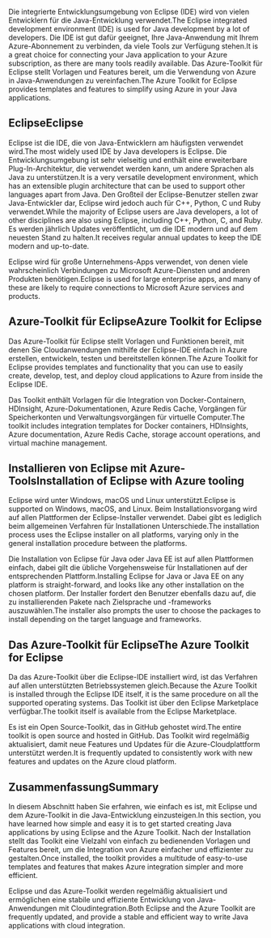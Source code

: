 <span data-ttu-id="51759-101">Die integrierte Entwicklungsumgebung von Eclipse (IDE) wird von vielen Entwicklern für die Java-Entwicklung verwendet.</span><span class="sxs-lookup"><span data-stu-id="51759-101">The Eclipse integrated development environment (IDE) is used for Java development by a lot of developers.</span></span> <span data-ttu-id="51759-102">Die IDE ist gut dafür geeignet, Ihre Java-Anwendung mit Ihrem Azure-Abonnement zu verbinden, da viele Tools zur Verfügung stehen.</span><span class="sxs-lookup"><span data-stu-id="51759-102">It is a great choice for connecting your Java application to your Azure subscription, as there are many tools readily available.</span></span> <span data-ttu-id="51759-103">Das Azure-Toolkit für Eclipse stellt Vorlagen und Features bereit, um die Verwendung von Azure in Java-Anwendungen zu vereinfachen.</span><span class="sxs-lookup"><span data-stu-id="51759-103">The Azure Toolkit for Eclipse provides templates and features to simplify using Azure in your Java applications.</span></span>

## <a name="eclipse"></a><span data-ttu-id="51759-104">Eclipse</span><span class="sxs-lookup"><span data-stu-id="51759-104">Eclipse</span></span>

<span data-ttu-id="51759-105">Eclipse ist die IDE, die von Java-Entwicklern am häufigsten verwendet wird.</span><span class="sxs-lookup"><span data-stu-id="51759-105">The most widely used IDE by Java developers is Eclipse.</span></span> <span data-ttu-id="51759-106">Die Entwicklungsumgebung ist sehr vielseitig und enthält eine erweiterbare Plug-In-Architektur, die verwendet werden kann, um andere Sprachen als Java zu unterstützen.</span><span class="sxs-lookup"><span data-stu-id="51759-106">It is a very versatile development environment, which has an extensible plugin architecture that can be used to support other languages apart from Java.</span></span> <span data-ttu-id="51759-107">Den Großteil der Eclipse-Benutzer stellen zwar Java-Entwickler dar, Eclipse wird jedoch auch für C++, Python, C und Ruby verwendet.</span><span class="sxs-lookup"><span data-stu-id="51759-107">While the majority of Eclipse users are Java developers, a lot of other disciplines are also using Eclipse, including C++, Python, C, and Ruby.</span></span> <span data-ttu-id="51759-108">Es werden jährlich Updates veröffentlicht, um die IDE modern und auf dem neuesten Stand zu halten.</span><span class="sxs-lookup"><span data-stu-id="51759-108">It receives regular annual updates to keep the IDE modern and up-to-date.</span></span>

<span data-ttu-id="51759-109">Eclipse wird für große Unternehmens-Apps verwendet, von denen viele wahrscheinlich Verbindungen zu Microsoft Azure-Diensten und anderen Produkten benötigen.</span><span class="sxs-lookup"><span data-stu-id="51759-109">Eclipse is used for large enterprise apps, and many of these are likely to require connections to Microsoft Azure services and products.</span></span>

## <a name="azure-toolkit-for-eclipse"></a><span data-ttu-id="51759-110">Azure-Toolkit für Eclipse</span><span class="sxs-lookup"><span data-stu-id="51759-110">Azure Toolkit for Eclipse</span></span>

<span data-ttu-id="51759-111">Das Azure-Toolkit für Eclipse stellt Vorlagen und Funktionen bereit, mit denen Sie Cloudanwendungen mithilfe der Eclipse-IDE einfach in Azure erstellen, entwickeln, testen und bereitstellen können.</span><span class="sxs-lookup"><span data-stu-id="51759-111">The Azure Toolkit for Eclipse provides templates and functionality that you can use to easily create, develop, test, and deploy cloud applications to Azure from inside the Eclipse IDE.</span></span>

<span data-ttu-id="51759-112">Das Toolkit enthält Vorlagen für die Integration von Docker-Containern, HDInsight, Azure-Dokumentationen, Azure Redis Cache, Vorgängen für Speicherkonten und Verwaltungsvorgängen für virtuelle Computer.</span><span class="sxs-lookup"><span data-stu-id="51759-112">The toolkit includes integration templates for Docker containers, HDInsights, Azure documentation, Azure Redis Cache, storage account operations, and virtual machine management.</span></span>

## <a name="installation-of-eclipse-with-azure-tooling"></a><span data-ttu-id="51759-113">Installieren von Eclipse mit Azure-Tools</span><span class="sxs-lookup"><span data-stu-id="51759-113">Installation of Eclipse with Azure tooling</span></span>

<span data-ttu-id="51759-114">Eclipse wird unter Windows, macOS und Linux unterstützt.</span><span class="sxs-lookup"><span data-stu-id="51759-114">Eclipse is supported on Windows, macOS, and Linux.</span></span> <span data-ttu-id="51759-115">Beim Installationsvorgang wird auf allen Plattformen der Eclipse-Installer verwendet. Dabei gibt es lediglich beim allgemeinen Verfahren für Installationen Unterschiede.</span><span class="sxs-lookup"><span data-stu-id="51759-115">The installation process uses the Eclipse installer on all platforms, varying only in the general installation procedure between the platforms.</span></span>

<span data-ttu-id="51759-116">Die Installation von Eclipse für Java oder Java EE ist auf allen Plattformen einfach, dabei gilt die übliche Vorgehensweise für Installationen auf der entsprechenden Plattform.</span><span class="sxs-lookup"><span data-stu-id="51759-116">Installing Eclipse for Java or Java EE on any platform is straight-forward, and looks like any other installation on the chosen platform.</span></span> <span data-ttu-id="51759-117">Der Installer fordert den Benutzer ebenfalls dazu auf, die zu installierenden Pakete nach Zielsprache und -frameworks auszuwählen.</span><span class="sxs-lookup"><span data-stu-id="51759-117">The installer also prompts the user to choose the packages to install depending on the target language and frameworks.</span></span>

## <a name="the-azure-toolkit-for-eclipse"></a><span data-ttu-id="51759-118">Das Azure-Toolkit für Eclipse</span><span class="sxs-lookup"><span data-stu-id="51759-118">The Azure Toolkit for Eclipse</span></span>

<span data-ttu-id="51759-119">Da das Azure-Toolkit über die Eclipse-IDE installiert wird, ist das Verfahren auf allen unterstützten Betriebssystemen gleich.</span><span class="sxs-lookup"><span data-stu-id="51759-119">Because the Azure Toolkit is installed through the Eclipse IDE itself, it is the same procedure on all the supported operating systems.</span></span> <span data-ttu-id="51759-120">Das Toolkit ist über den Eclipse Marketplace verfügbar.</span><span class="sxs-lookup"><span data-stu-id="51759-120">The toolkit itself is available from the Eclipse Marketplace.</span></span>

<span data-ttu-id="51759-121">Es ist ein Open Source-Toolkit, das in GitHub gehostet wird.</span><span class="sxs-lookup"><span data-stu-id="51759-121">The entire toolkit is open source and hosted in GitHub.</span></span> <span data-ttu-id="51759-122">Das Toolkit wird regelmäßig aktualisiert, damit neue Features und Updates für die Azure-Cloudplattform unterstützt werden.</span><span class="sxs-lookup"><span data-stu-id="51759-122">It is frequently updated to consistently work with new features and updates on the Azure cloud platform.</span></span>

## <a name="summary"></a><span data-ttu-id="51759-123">Zusammenfassung</span><span class="sxs-lookup"><span data-stu-id="51759-123">Summary</span></span>

<span data-ttu-id="51759-124">In diesem Abschnitt haben Sie erfahren, wie einfach es ist, mit Eclipse und dem Azure-Toolkit in die Java-Entwicklung einzusteigen.</span><span class="sxs-lookup"><span data-stu-id="51759-124">In this section, you have learned how simple and easy it is to get started creating Java applications by using Eclipse and the Azure Toolkit.</span></span> <span data-ttu-id="51759-125">Nach der Installation stellt das Toolkit eine Vielzahl von einfach zu bedienenden Vorlagen und Features bereit, um die Integration von Azure einfacher und effizienter zu gestalten.</span><span class="sxs-lookup"><span data-stu-id="51759-125">Once installed, the toolkit provides a multitude of easy-to-use templates and features that makes Azure integration simpler and more efficient.</span></span>

<span data-ttu-id="51759-126">Eclipse und das Azure-Toolkit werden regelmäßig aktualisiert und ermöglichen eine stabile und effiziente Entwicklung von Java-Anwendungen mit Cloudintegration.</span><span class="sxs-lookup"><span data-stu-id="51759-126">Both Eclipse and the Azure Toolkit are frequently updated, and provide a stable and efficient way to write Java applications with cloud integration.</span></span>
